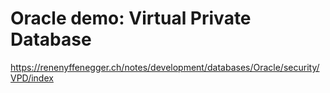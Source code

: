 # Oracle demo: Virtual Private Database

https://renenyffenegger.ch/notes/development/databases/Oracle/security/VPD/index
